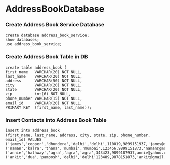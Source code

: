 # AddressBookDatabase

### Create Address Book Service Database
```
create database address_book_service;
show databases;
use address_book_service;
```

### Create Address Book Table in DB
```
create table address_book (
first_name   VARCHAR(20) NOT NULL,
last_name    VARCHAR(20) NOT NULL,
address      VARCHAR(50) NOT NULL,
city         VARCHAR(20) NOT NULL,
state        VARCHAR(20) NOT NULL,
zip          int(6) NOT NULL,
phone_number VARCHAR(15) NOT NULL,
email_id     VARCHAR(20) NOT NULL,
PRIMARY KEY  (first_name, last_name));
```

### Insert Contacts into Address Book Table
```
insert into address_book 
(first_name, last_name, address, city, state, zip, phone_number, email_id) VALUES
('james','cooper','dhundera','delhi','delhi',110019,9899151937,'james@gmail.com'),
('naman','kalra','thana','mumbai','mumbai',123456,9899151873,'naman@gmail.com'),
('annie','hathway','agra','agra','agra',343423,9899187937,annie@yahoo.com),
('ankit','dua','pamposh','delhi','delhi'123489,9878151873,'ankit@gmail.com');
```
